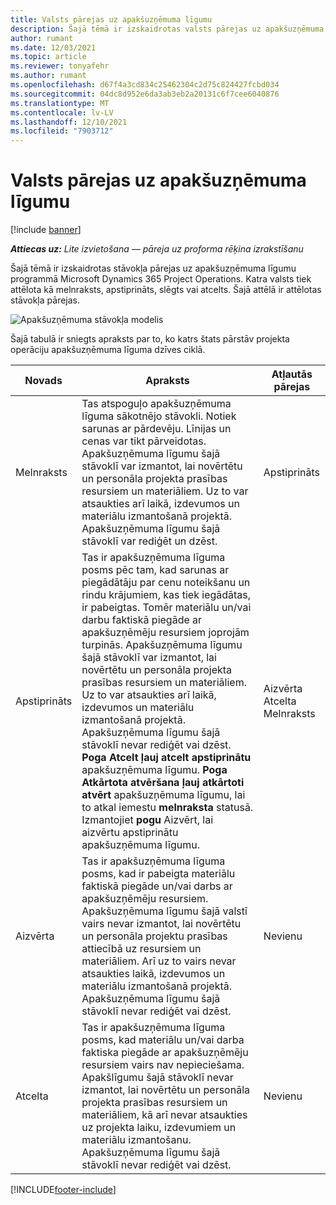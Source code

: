 ```yaml
---
title: Valsts pārejas uz apakšuzņēmuma līgumu
description: Šajā tēmā ir izskaidrotas valsts pārejas uz apakšuzņēmuma līgumu programmā Dynamics 365 Project Operations Microsoft, jo apakšuzņēmuma līgums ir izveidots, izpildīts un slēgts.
author: rumant
ms.date: 12/03/2021
ms.topic: article
ms.reviewer: tonyafehr
ms.author: rumant
ms.openlocfilehash: d67f4a3cd834c25462304c2d75c824427fcbd034
ms.sourcegitcommit: 04dc8d952e6da3ab3eb2a20131c6f7cee6040876
ms.translationtype: MT
ms.contentlocale: lv-LV
ms.lasthandoff: 12/10/2021
ms.locfileid: "7903712"
---
```

# <a name="state-transitions-on-a-subcontract"></a>Valsts pārejas uz apakšuzņēmuma līgumu 

[!include [banner](../../includes/dataverse-preview.md)]

_**Attiecas uz:** Lite izvietošana — pāreja uz proforma rēķina izrakstīšanu_

Šajā tēmā ir izskaidrotas stāvokļa pārejas uz apakšuzņēmuma līgumu programmā Microsoft Dynamics 365 Project Operations. Katra valsts tiek attēlota kā melnraksts, apstiprināts, slēgts vai atcelts. Šajā attēlā ir attēlotas stāvokļa pārejas.

![Apakšuzņēmuma stāvokļa modelis](../media/SubconStates.png)  

Šajā tabulā ir sniegts apraksts par to, ko katrs štats pārstāv projekta operāciju apakšuzņēmuma līguma dzīves ciklā.

| Novads | Apraksts | Atļautās pārejas |
| --- | --- | --- |
| Melnraksts | Tas atspoguļo apakšuzņēmuma līguma sākotnējo stāvokli. Notiek sarunas ar pārdevēju. Līnijas un cenas var tikt pārveidotas. Apakšuzņēmuma līgumu šajā stāvoklī var izmantot, lai novērtētu un personāla projekta prasības resursiem un materiāliem. Uz to var atsaukties arī laikā, izdevumos un materiālu izmantošanā projektā. Apakšuzņēmuma līgumu šajā stāvoklī var rediģēt un dzēst. | Apstiprināts |
| Apstiprināts | Tas ir apakšuzņēmuma līguma posms pēc tam, kad sarunas ar piegādātāju par cenu noteikšanu un rindu krājumiem, kas tiek iegādātas, ir pabeigtas. Tomēr materiālu un/vai darbu faktiskā piegāde ar apakšuzņēmēju resursiem joprojām turpinās. Apakšuzņēmuma līgumu šajā stāvoklī var izmantot, lai novērtētu un personāla projekta prasības resursiem un materiāliem. Uz to var atsaukties arī laikā, izdevumos un materiālu izmantošanā projektā. Apakšuzņēmuma līgumu šajā stāvoklī nevar rediģēt vai dzēst. **Poga Atcelt ļauj atcelt apstiprinātu** apakšuzņēmuma līgumu. **Poga Atkārtota atvēršana ļauj atkārtoti atvērt** apakšuzņēmuma līgumu, lai to atkal iemestu **melnraksta** statusā. Izmantojiet **pogu** Aizvērt, lai aizvērtu apstiprinātu apakšuzņēmuma līgumu. | Aizvērta <br> Atcelta <br> Melnraksts |
| Aizvērta | Tas ir apakšuzņēmuma līguma posms, kad ir pabeigta materiālu faktiskā piegāde un/vai darbs ar apakšuzņēmēju resursiem. Apakšuzņēmuma līgumu šajā valstī vairs nevar izmantot, lai novērtētu un personāla projektu prasības attiecībā uz resursiem un materiāliem. Arī uz to vairs nevar atsaukties laikā, izdevumos un materiālu izmantošanā projektā. Apakšuzņēmuma līgumu šajā stāvoklī nevar rediģēt vai dzēst. | Nevienu |
| Atcelta | Tas ir apakšuzņēmuma līguma posms, kad materiālu un/vai darba faktiska piegāde ar apakšuzņēmēju resursiem vairs nav nepieciešama. Apakšlīgumu šajā stāvoklī nevar izmantot, lai novērtētu un personāla projekta prasības resursiem un materiāliem, kā arī nevar atsaukties uz projekta laiku, izdevumiem un materiālu izmantošanu. Apakšuzņēmuma līgumu šajā stāvoklī nevar rediģēt vai dzēst. | Nevienu |


[!INCLUDE[footer-include](../../includes/footer-banner.md)]
